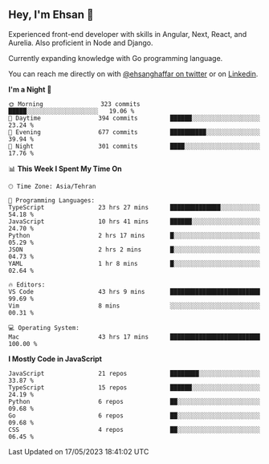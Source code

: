 ## Hey, I'm Ehsan 👋
<!-- <img src="https://user-images.githubusercontent.com/1303154/88677602-1635ba80-d120-11ea-84d8-d263ba5fc3c0.gif" width="20px" alt="hi"> -->

 Experienced front-end developer with skills in Angular, Next, React, and Aurelia. Also proficient in Node and Django.
 
 Currently expanding knowledge with Go programming language.
<!-- My major stack in Front-End development is Angular and Laravel but not limited to that. -->
<!-- My preferred Database is MongoDB -->
<!-- Aspiring Developer(focused on FrontEnd) which interested in the assembly programming language. -->

<!-- - 🔭 I’m currently working on [Komodoro](https://komodoro.io), [fullestStack](https://github.com/neekware/FullestStack) and [PlotSet](http://plotset.com/). -->
<!-- - 📒 Getting Started with C++ Programming Language. -->
<!-- 🌱 I’m currently learning something. -->
<!-- - 😄 I enjoy Python, C/C++ and assembly -->

<!-- **📫 How to reach me:** -->

You can reach me directly on with [@ehsanghaffar on twitter](https://twitter.com/ehsanghaffarii) or on [Linkedin](https://www.linkedin.com/in/ehsanghaffarii).

<!-- [![twitter](https://img.shields.io/twitter/url?color=blue&label=twitter&logo=twitter&style=plastic&url=https%3A%2F%2Ftwitter.com%2Fehsanghaffar%2Ffollow)](https://twitter.com/ehsanghaffar) -->
<!-- [![Instagram](https://img.shields.io/badge/Instagram%20Page-Follow-E4405F?logo=instagram)](https://www.instagram.com/ehsanghaffarii) -->
<!-- [![LinkedIn](https://img.shields.io/badge/LinkedIn-Follow-0077B5?logo=linkedin)](https://www.linkedin.com/in/ehsanghaffarii) -->

<!-- [![wakatime](https://wakatime.com/badge/user/f0b0dc2d-d692-4e9a-a6ed-667b80d7dd34.svg)](https://wakatime.com/@ehsandev)
![](https://komarev.com/ghpvc/?username=ehsanghaffar) -->

<!-- #### 💾 Which technology I know?

[![TypeScript](https://badgen.net/badge/icon/typescript?icon=typescript&label)](https://typescriptlang.org)
![JavaScript](https://img.shields.io/badge/javascript-%23323330.svg?style=flat-squire&logo=javascript&logoColor=%23F7DF1E)
![Angular](https://img.shields.io/badge/angular-%23DD0031.svg?style=flat-squire&logo=angular&logoColor=white)
![Aurelia](https://img.shields.io/badge/aurelia-%23ED2B88.svg?style=flat-squire&logo=aurelia&logoColor=fff) -->

 
<!-- ![ehsanghaffar's Stats](https://github-readme-stats.vercel.app/api?username=ehsanghaffar&theme=vue-dark&show_icons=true&hide_border=false&count_private=true) -->


<!-- ![ehsanghaffar's Top Languages](https://github-readme-stats.vercel.app/api/top-langs/?username=ehsanghaffar&hide=html,blade,handlebars,php,css&theme=vue-dark&show_icons=true&hide_border=false&layout=compact) -->


<!--START_SECTION:waka-->
**I'm a Night 🦉** 

```text
🌞 Morning                323 commits         █████░░░░░░░░░░░░░░░░░░░░   19.06 % 
🌆 Daytime                394 commits         ██████░░░░░░░░░░░░░░░░░░░   23.24 % 
🌃 Evening                677 commits         ██████████░░░░░░░░░░░░░░░   39.94 % 
🌙 Night                  301 commits         ████░░░░░░░░░░░░░░░░░░░░░   17.76 % 
```


📊 **This Week I Spent My Time On** 

```text
🕑︎ Time Zone: Asia/Tehran

💬 Programming Languages: 
TypeScript               23 hrs 27 mins      ██████████████░░░░░░░░░░░   54.18 % 
JavaScript               10 hrs 41 mins      ██████░░░░░░░░░░░░░░░░░░░   24.70 % 
Python                   2 hrs 17 mins       █░░░░░░░░░░░░░░░░░░░░░░░░   05.29 % 
JSON                     2 hrs 2 mins        █░░░░░░░░░░░░░░░░░░░░░░░░   04.73 % 
YAML                     1 hr 8 mins         █░░░░░░░░░░░░░░░░░░░░░░░░   02.64 % 

🔥 Editors: 
VS Code                  43 hrs 9 mins       █████████████████████████   99.69 % 
Vim                      8 mins              ░░░░░░░░░░░░░░░░░░░░░░░░░   00.31 % 

💻 Operating System: 
Mac                      43 hrs 17 mins      █████████████████████████   100.00 % 
```

**I Mostly Code in JavaScript** 

```text
JavaScript               21 repos            ████████░░░░░░░░░░░░░░░░░   33.87 % 
TypeScript               15 repos            ██████░░░░░░░░░░░░░░░░░░░   24.19 % 
Python                   6 repos             ██░░░░░░░░░░░░░░░░░░░░░░░   09.68 % 
Go                       6 repos             ██░░░░░░░░░░░░░░░░░░░░░░░   09.68 % 
CSS                      4 repos             ██░░░░░░░░░░░░░░░░░░░░░░░   06.45 % 
```




 Last Updated on 17/05/2023 18:41:02 UTC
<!--END_SECTION:waka-->

